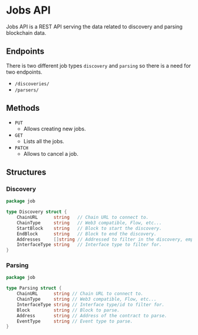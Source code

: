 # Jobs API

Jobs API is a REST API serving the data related to discovery and parsing blockchain data.

## Endpoints

There is two different job types `discovery` and `parsing` so there is a need for two endpoints.

- `/discoveries/`
- `/parsers/`

## Methods

- `PUT`
    - Allows creating new jobs.
- `GET`
    - Lists all the jobs.
- `PATCH`
    - Allows to cancel a job.

## Structures

### Discovery

```go
package job

type Discovery struct {
	ChainURL      string   // Chain URL to connect to.
	ChainType     string   // Web3 compatible, Flow, etc...
	StartBlock    string   // Block to start the discovery.
	EndBlock      string   // Block to end the discovery.
	Addresses     []string // Addressed to filter in the discovery, empty for no filter
	InterfaceType string   // Interface type to filter for.
}

```

### Parsing

```go
package job

type Parsing struct {
	ChainURL      string // Chain URL to connect to.
	ChainType     string // Web3 compatible, Flow, etc...
	InterfaceType string // Interface type/id to filter for.
	Block         string // Block to parse.
	Address       string // Address of the contract to parse.
	EventType     string // Event type to parse.
}

```
